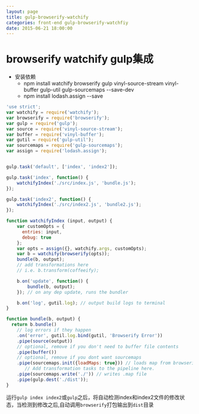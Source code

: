 ```yaml
---
layout: page
title: gulp-browserify-watchify
categories: front-end gulp-browserify-watchfiy
date: 2015-06-21 18:00:00
---
```

# browserify watchify gulp集成

+ 安装依赖
	- npm install watchify browserify gulp vinyl-source-stream vinyl-buffer gulp-util gulp-sourcemaps \-\-save-dev
	- npm install lodash.assign \-\-save

``` js
'use strict';
var watchify = require('watchify');
var browserify = require('browserify');
var gulp = require('gulp');
var source = require('vinyl-source-stream');
var buffer = require('vinyl-buffer');
var gutil = require('gulp-util');
var sourcemaps = require('gulp-sourcemaps');
var assign = require('lodash.assign');


gulp.task('default', ['index', 'index2']);

gulp.task('index', function() {
	watchifyIndex('./src/index.js', 'bundle.js');
});

gulp.task('index2', function() {
	watchifyIndex('./src/index2.js', 'bundle2.js');
});

function watchifyIndex (input, output) {
	var customOpts = {
	  entries: input,
	  debug: true
	};
	var opts = assign({}, watchify.args, customOpts);
	var b = watchify(browserify(opts)); 
	bundle(b, output);
	// add transformations here
	// i.e. b.transform(coffeeify);

	b.on('update', function() {
		bundle(b, output);
	}); // on any dep update, runs the bundler

	b.on('log', gutil.log); // output build logs to terminal
}

function bundle(b, output) {
  return b.bundle()
    // log errors if they happen
    .on('error', gutil.log.bind(gutil, 'Browserify Error'))
    .pipe(source(output))
    // optional, remove if you don't need to buffer file contents
    .pipe(buffer())
    // optional, remove if you dont want sourcemaps
    .pipe(sourcemaps.init({loadMaps: true})) // loads map from browserify file
       // Add transformation tasks to the pipeline here.
    .pipe(sourcemaps.write('./')) // writes .map file
    .pipe(gulp.dest('./dist'));
}
```

运行`gulp index index2`或`gulp`之后，将自动检测index和index2文件的修改状态，当检测到修改之后,自动调用`browserify`打包输出到`dist`目录